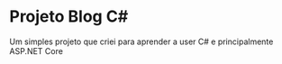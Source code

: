 # Projeto Blog C#

Um simples projeto que criei para aprender a user C# e principalmente ASP.NET Core
